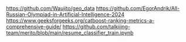 https://github.com/Waujito/geo_data
https://github.com/EgorAndrik/All-Russian-Olympiad-in-Artificial-Intelligence-2024
https://www.geeksforgeeks.org/catboost-ranking-metrics-a-comprehensive-guide/
https://github.com/talkiiing-team/merito/blob/main/resume_classifier_train.ipynb

